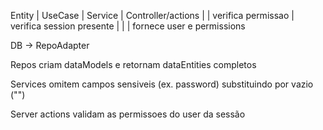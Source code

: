 Entity     | UseCase              | Service             | Controller/actions
           |                      |  verifica permissao | verifica session presente
           |                      |                     | fornece user e permissions

DB -> RepoAdapter

Repos criam dataModels e retornam dataEntities completos

Services omitem campos sensiveis (ex. password) substituindo por vazio ("")

Server actions validam as permissoes do user da sessão
